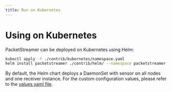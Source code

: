 ```yaml
---
title: Run on Kubernetes
---
```


# Using on Kubernetes

PacketStreamer can be deployed on Kubernetes using Helm:

```bash
kubectl apply -f ./contrib/kubernetes/namespace.yaml
helm install packetstreamer ./contrib/helm/ --namespace packetstreamer
```

By default, the Helm chart deploys a DaemonSet with sensor on all nodes and one
receiver instance. For the custom configuration values, please refer to the
[values.yaml file](https://github.com/khulnasoft-lab/PacketStreamer/tree/main/contrib/helm).
